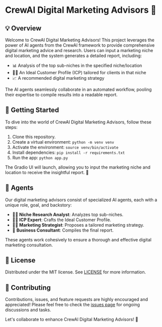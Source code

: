 # CrewAI Digital Marketing Advisors 🤖

## 💡 Overview

Welcome to CrewAI Digital Marketing Advisors! This project leverages the power of AI agents from the CrewAI framework to provide comprehensive digital marketing advice and research. Users can input a marketing niche and location, and the system generates a detailed report, including:

- 📊 Analysis of the top sub-niches in the specified niche/location
- 🧑‍💼 An Ideal Customer Profile (ICP) tailored for clients in that niche
- 📈 A recommended digital marketing strategy

The AI agents seamlessly collaborate in an automated workflow, pooling their expertise to compile results into a readable report.

## 🚀 Getting Started

To dive into the world of CrewAI Digital Marketing Advisors, follow these steps:

1. Clone this repository.
2. Create a virtual environment: `python -m venv venv`
3. Activate the environment: `source venv/bin/activate`
4. Install dependencies: `pip install -r requirements.txt`
5. Run the app: `python app.py`

The Gradio UI will launch, allowing you to input the marketing niche and location to receive the insightful report. 🧑

## 🧑 Agents

Our digital marketing advisors consist of specialized AI agents, each with a unique role, goal, and backstory:

- 🕵️‍♂️ **Niche Research Analyst**: Analyzes top sub-niches.
- 🧑‍💻 **ICP Expert**: Crafts the Ideal Customer Profile.
- 🧑‍🎨 **Marketing Strategist**: Proposes a tailored marketing strategy.
- 👔 **Business Consultant**: Compiles the final report.

These agents work cohesively to ensure a thorough and effective digital marketing consultation.

## 📝 License

Distributed under the MIT license. See [LICENSE](LICENSE) for more information.

## 🤝 Contributing

Contributions, issues, and feature requests are highly encouraged and appreciated! Please feel free to check the [issues page](link-to-issues-page) for ongoing discussions and tasks.

Let's collaborate to enhance CrewAI Digital Marketing Advisors! 🚀